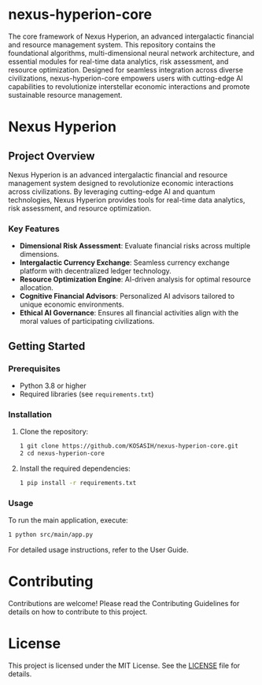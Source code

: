 # nexus-hyperion-core
The core framework of Nexus Hyperion, an advanced intergalactic financial and resource management system. This repository contains the foundational algorithms, multi-dimensional neural network architecture, and essential modules for real-time data analytics, risk assessment, and resource optimization. Designed for seamless integration across diverse civilizations, nexus-hyperion-core empowers users with cutting-edge AI capabilities to revolutionize interstellar economic interactions and promote sustainable resource management.

# Nexus Hyperion

## Project Overview

Nexus Hyperion is an advanced intergalactic financial and resource management system designed to revolutionize economic interactions across civilizations. By leveraging cutting-edge AI and quantum technologies, Nexus Hyperion provides tools for real-time data analytics, risk assessment, and resource optimization.

### Key Features

- **Dimensional Risk Assessment**: Evaluate financial risks across multiple dimensions.
- **Intergalactic Currency Exchange**: Seamless currency exchange platform with decentralized ledger technology.
- **Resource Optimization Engine**: AI-driven analysis for optimal resource allocation.
- **Cognitive Financial Advisors**: Personalized AI advisors tailored to unique economic environments.
- **Ethical AI Governance**: Ensures all financial activities align with the moral values of participating civilizations.

## Getting Started

### Prerequisites

- Python 3.8 or higher
- Required libraries (see `requirements.txt`)

### Installation

1. Clone the repository:
   ```bash
   1 git clone https://github.com/KOSASIH/nexus-hyperion-core.git
   2 cd nexus-hyperion-core
   ```

2. Install the required dependencies:
   ```bash
   1 pip install -r requirements.txt
   ```
   
### Usage
To run the main application, execute:

   ```bash
   1 python src/main/app.py
   ```

For detailed usage instructions, refer to the User Guide.

# Contributing
Contributions are welcome! Please read the Contributing Guidelines for details on how to contribute to this project.

# License
This project is licensed under the MIT License. See the [LICENSE](LICENSE) file for details.
